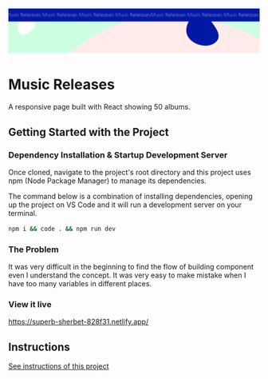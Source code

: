 <h1 align="center">
  <a href="">
    <img src="/src/assets/music-releases.svg" alt="Project Banner Image">
  </a>
</h1>

# Music Releases

A responsive page built with React showing 50 albums.

## Getting Started with the Project

### Dependency Installation & Startup Development Server

Once cloned, navigate to the project's root directory and this project uses npm (Node Package Manager) to manage its dependencies.

The command below is a combination of installing dependencies, opening up the project on VS Code and it will run a development server on your terminal.

```bash
npm i && code . && npm run dev
```

### The Problem

It was very difficult in the beginning to find the flow of building component even I understand
the concept. It was very easy to make mistake when I have too many variables in different places.

### View it live

https://superb-sherbet-828f31.netlify.app/

## Instructions

<a href="instructions.md">
   See instructions of this project
  </a>
